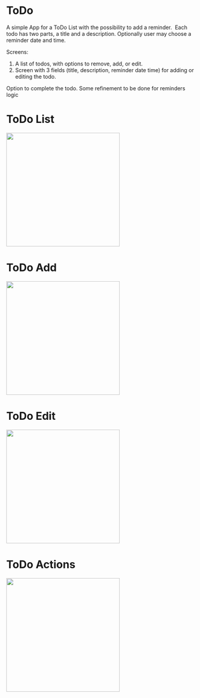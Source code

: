 # ToDo

A simple App for a ToDo List with the possibility to add a reminder. 
Each todo has two parts, a title and a description. Optionally user may choose a reminder date and time.

Screens:
1. A list of todos, with options to remove, add, or edit. 
2. Screen with 3 fields (title, description, reminder date time) for adding or editing the todo.

Option to complete the todo. Some refinement to be done for reminders logic

# ToDo List
<img src="https://user-images.githubusercontent.com/42260005/45251396-1a596300-b363-11e8-96b5-75bf8357c7a1.jpg" width="300px"/>

# ToDo Add
<img src="https://user-images.githubusercontent.com/42260005/45251398-1cbbbd00-b363-11e8-917c-4b058c5f0eec.jpg" width="300px"/>

# ToDo Edit
<img src="https://user-images.githubusercontent.com/42260005/45251400-21807100-b363-11e8-95c8-0594d99332e0.jpg" width="300px"/>

# ToDo Actions
<img src="https://user-images.githubusercontent.com/42260005/45251401-26ddbb80-b363-11e8-8d2e-9bd090940213.jpg" width="300px">

